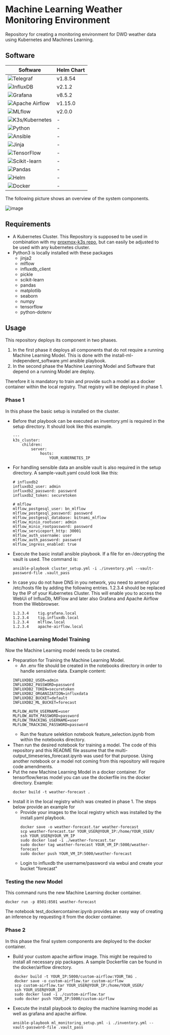 

# Machine Learning Weather Monitoring Environment

Repository for creating a monitoring environment for DWD weather data using Kubernetes and Machines Learning.

## Software

| Software            | Helm Chart    |
|---------------------|------------|
| ![Telegraf](https://img.shields.io/badge/Telegraf-v1.32.0-blue?logo=telegraf) | v1.8.54 |
| ![InfluxDB](https://img.shields.io/badge/InfluxDB-v2.7.4-brightgreen?logo=influxdb) | v2.1.2 |
| ![Grafana](https://img.shields.io/badge/Grafana-v11.2.1-orange?logo=grafana) | v8.5.2 |
| ![Apache Airflow](https://img.shields.io/badge/Apache%20Airflow-v2.9.3-blue?logo=apacheairflow) | v1.15.0 |
| ![MLflow](https://img.shields.io/badge/MLflow-v2.16.2-lightblue?logo=mlflow) | v2.0.0 |
| ![K3s/Kubernetes](https://img.shields.io/badge/Kubernetes-v1.26.9+k3s1-blue?logo=kubernetes) | - |
| ![Python](https://img.shields.io/badge/Python-v3.12.7-yellow?logo=python) | - |
| ![Ansible](https://img.shields.io/badge/Ansible-v2.18.0-red?logo=ansible) | - |
| ![Jinja](https://img.shields.io/badge/Jinja-v3.1.4-red?logo=jinja) | - |
| ![TensorFlow](https://img.shields.io/badge/TensorFlow-v2.17.0-orange?logo=tensorflow) | - |
| ![Scikit-learn](https://img.shields.io/badge/Scikit--learn-v1.5.1-blue?logo=scikitlearn) | - |
| ![Pandas](https://img.shields.io/badge/Pandas-v2.2.2-green?logo=pandas) | - |
| ![Helm](https://img.shields.io/badge/Helm-v3.16.3-purple?logo=helm) | - |
| ![Docker](https://img.shields.io/badge/Docker-v27.2.31-purple?logo=docker) | - |


The following picture shows an overview of the system components.

![image](./pictures/system-overview.png)

## Requirements
* A Kubernetes Cluster. This Repository is supposed to be used in combination with my [proxmox-k3s repo](https://github.com/TobiasSackmann/proxmox-k3s), but can easily be adjusted to be used with any kubernetes cluster.
* Python3 is locally installed with these packages
    * jinja2
    * mlflow
    * influxdb_client
    * pickle
    * scikit-learn
    * pandas
    * matplotlib
    * seaborn
    * numpy
    * tensorflow
    * python-dotenv

## Usage
This repository deploys its component in two phases.
1. In the first phase it deploys all components that do not require a running Machine Learning Model. This is done with the install-ml-independent_software.yml ansible playbook.
2.  In the second phase the Machine Learning Model and Software that depend on a running Model are deploy.

Therefore it is mandatory to train and provide such a model as a docker container within the local registry. That registry will be deployed in phase 1.

### Phase 1
In this phase the basic setup is installed on the cluster.
* Before that playbook can be executed an inventory.yml is required in the setup directory. It should look like this example.
    ```shell
    ---
    k3s_cluster:
        children:
            server:
                hosts:
                    YOUR_KUBERNETES_IP
    ```
* For handling sensible data an ansible vault is also required in the setup directory. A sample-vault.yaml could look like this:
    ```shell
    # influxdb2
    influxdb2_user: admin
    influxdb2_password: password
    influxdb2_token: securetoken

    # mlflow
    mlflow_postgesql_user: bn_mlflow
    mlflow_postgesql_password: password
    mlflow_postgesql_database: bitnami_mlflow
    mlflow_minio_rootuser: admin
    mlflow_minio_rootpassword: password
    mlflow_serviceport_http: 30001
    mlflow_auth_username: user
    mlflow_auth_password: password
    mlflow_ingress_enabled: true
    ```
* Execute the basic install ansible playbook. If a file for en-/decrypting the vault is used. The command is:
    ```shell
    ansible-playbook cluster_setup.yml -i ./inventory.yml --vault-password-file .vault_pass
    ```
* In case you do not have DNS in you network, you need to amend your /etc/hosts file by adding the following entries. 1.2.3.4 should be replaced by the IP of your Kubernetes Cluster. This will enable you to access the WebUi of InfluxDb, MlFlow and later also Grafana and Apache Airflow from the Webbrowser.
    ```shell
    1.2.3.4    tig.grafana.local
    1.2.3.4    tig.influxdb.local
    1.2.3.4    mlflow.local
    1.2.3.4    apache-airflow.local
    ```

### Machine Learning Model Training
Now the Machine Learning model needs to be created.
* Preparation for Training the Machine Learning Model.
    * An .env file should be created in the notebooks directory in order to handle sensistive data.
    Example content:
    ```shell
    INFLUXDB2_USER=admin
    INFLUXDB2_PASSWORD=password
    INFLUXDB2_TOKEN=securetoken
    INFLUXDB2_ORGANIZATION=influxdata
    INFLUXDB2_BUCKET=default
    INFLUXDB2_ML_BUCKET=forecast

    MLFLOW_AUTH_USERNAME=user
    MLFLOW_AUTH_PASSWORD=password
    MLFLOW_TRACKING_USERNAME=user
    MLFLOW_TRACKING_PASSWORD=password
    ```
    * Run the feature selektion notebook feature_selection.ipynb from within the notebooks directory.
* Then run the desired notebook for training a model. The code of this repository and this README file assume that the multi-output_timeseries_forecast.ipynb was used for that purpose. Using another notebook or a model not coming from this repository will require code amendments.
* Put the new Machine Learning Model in a docker container. For tensorflow/keras model you can use the dockerfile ins the docker directory. Example:
    ```shell
    docker build -t weather-forecast .
    ```
* Install it in the local registry which was created in phase 1. The steps below provide an example for 
    * Provide your images to the local registry which was installed by the install.yaml playbook.
        ```shell
        docker save -o weather-forecast.tar weather-forecast
        scp weather-forecast.tar YOUR_USER@YOUR_IP:/home/YOUR_USER/
        ssh YOUR_USER@YOUR_VM_IP
        sudo docker load -i ./weather-forecast.tar
        sudo docker tag weather-forecast YOUR_VM_IP:5000/weather-forecast
        sudo docker push YOUR_VM_IP:5000/weather-forecast
        ```
    * Login to influxdb the username/password via webui and create your bucket "forecast"

### Testing the new Model
This command runs the new Machine Learning docker container.
```shell
docker run -p 8501:8501 weather-forecast
```

The notebook test_dockercontainer.ipynb provides an easy way of creating an inference by requesting it from the docker container.

### Phase 2
In this phase the final system components are deployed to the docker container.
* Build your custom apache airflow image. This might be required to install all necessary pip packages. A sample Dockerfile can be found in the docker/airflow directory.
```shell
    docker build -t YOUR_IP:5000/custom-airflow:YOUR_TAG .
    docker save -o custom-airflow.tar custom-airflow
    scp custom-airflow.tar YOUR_USER@YOUR_IP:/home/YOUR_USER/
    ssh YOUR_USER@YOUR_IP
    sudo docker load -i ./custom-airflow.tar
    sudo docker push YOUR_IP:5000/custom-airflow
```
* Execute the install playbook to deploy the machine learning model as well as grafana and apache airflow.
    ```shell
    ansible-playbook ml_monitoring_setup.yml -i ./inventory.yml --vault-password-file .vault_pass
    ```
